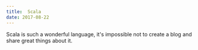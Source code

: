 ```yaml
---
title:  Scala
date: 2017-08-22
---
```


Scala is such a wonderful language, it's impossible not to create a blog and share great things about it.